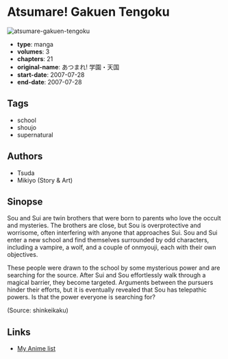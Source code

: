 # Atsumare! Gakuen Tengoku

![atsumare-gakuen-tengoku](https://cdn.myanimelist.net/images/manga/1/173163.jpg)

-   **type**: manga
-   **volumes**: 3
-   **chapters**: 21
-   **original-name**: あつまれ! 学園・天国
-   **start-date**: 2007-07-28
-   **end-date**: 2007-07-28

## Tags

-   school
-   shoujo
-   supernatural

## Authors

-   Tsuda
-   Mikiyo (Story & Art)

## Sinopse

Sou and Sui are twin brothers that were born to parents who love the occult and mysteries. The brothers are close, but Sou is overprotective and worrisome, often interfering with anyone that approaches Sui. Sou and Sui enter a new school and find themselves surrounded by odd characters, including a vampire, a wolf, and a couple of onmyouji, each with their own objectives.

These people were drawn to the school by some mysterious power and are searching for the source. After Sui and Sou effortlessly walk through a magical barrier, they become targeted. Arguments between the pursuers hinder their efforts, but it is eventually revealed that Sou has telepathic powers. Is that the power everyone is searching for?

(Source: shinkeikaku)

## Links

-   [My Anime list](https://myanimelist.net/manga/10549/Atsumare_Gakuen_Tengoku)
